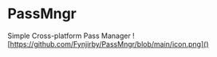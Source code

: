 # PassMngr
Simple Cross-platform Pass Manager
![https://github.com/Fynjirby/PassMngr/blob/main/icon.png]()
